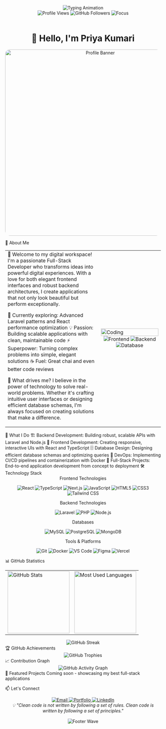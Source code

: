 <div align="center"> <img src="https://readme-typing-svg.herokuapp.com/?font=Inter&weight=600&size=28&duration=3000&pause=1000&color=6366F1&center=true&vCenter=true&width=800&lines=Full-Stack+Software+Developer;Laravel+%7C+React+%7C+TypeScript;Crafting+Scalable+Digital+Solutions" alt="Typing Animation" /> </div> <div align="center"> <img src="https://komarev.com/ghpvc/?username=priyakumari1209&label=Profile%20Views&color=6366F1&style=flat-square" alt="Profile Views" /> <img src="https://img.shields.io/github/followers/priyakumari1209?label=Followers&color=6366F1&style=flat-square" alt="GitHub Followers" /> <img src="https://img.shields.io/badge/Focus-Full--Stack%20Development-6366F1?style=flat-square" alt="Focus" /> </div> <br> <h1 align="center">👋 Hello, I'm Priya Kumari</h1> <p align="center"> <img src="https://github.com/user-attachments/assets/a96549fe-8966-472e-b952-616f3a6bcf63" alt="Profile Banner" width="600" style="border-radius: 15px;" /> </p>
🚀 About Me
<table> <tr> <td width="60%">
👋 Welcome to my digital workspace!
I'm a passionate Full-Stack Developer who transforms ideas into powerful digital experiences. With a love for both elegant frontend interfaces and robust backend architectures, I create applications that not only look beautiful but perform exceptionally.

🌱 Currently exploring: Advanced Laravel patterns and React performance optimization
💡 Passion: Building scalable applications with clean, maintainable code
⚡ Superpower: Turning complex problems into simple, elegant solutions
☕ Fuel: Great chai and even better code reviews

🎯 What drives me?
I believe in the power of technology to solve real-world problems. Whether it's crafting intuitive user interfaces or designing efficient database schemas, I'm always focused on creating solutions that make a difference.

</td> <td width="40%"> <img src="https://raw.githubusercontent.com/abhisheknaiidu/abhisheknaiidu/master/code.gif" width="100%" alt="Coding" /> <div align="center"> <img src="https://img.shields.io/badge/Frontend-React%20%7C%20TypeScript-61DAFB?style=flat-square&logo=react" alt="Frontend" /> <img src="https://img.shields.io/badge/Backend-Laravel%20%7C%20Node.js-FF2D20?style=flat-square&logo=laravel" alt="Backend" /> <img src="https://img.shields.io/badge/Database-MySQL%20%7C%20MongoDB-4479A1?style=flat-square&logo=mysql" alt="Database" /> </div> </td> </tr> </table>
💼 What I Do
🏗️ Backend Development: Building robust, scalable APIs with Laravel and Node.js
🎨 Frontend Development: Creating responsive, interactive UIs with React and TypeScript
🗄️ Database Design: Designing efficient database schemas and optimizing queries
🔧 DevOps: Implementing CI/CD pipelines and containerization with Docker
📱 Full-Stack Projects: End-to-end application development from concept to deployment
🛠️ Technology Stack
<div align="center">
Frontend Technologies
<p> <img src="https://img.shields.io/badge/React-20232A?style=for-the-badge&logo=react&logoColor=61DAFB" alt="React" /> <img src="https://img.shields.io/badge/TypeScript-007ACC?style=for-the-badge&logo=typescript&logoColor=white" alt="TypeScript" /> <img src="https://img.shields.io/badge/Next.js-000000?style=for-the-badge&logo=next.js&logoColor=white" alt="Next.js" /> <img src="https://img.shields.io/badge/JavaScript-F7DF1E?style=for-the-badge&logo=javascript&logoColor=black" alt="JavaScript" /> <img src="https://img.shields.io/badge/HTML5-E34F26?style=for-the-badge&logo=html5&logoColor=white" alt="HTML5" /> <img src="https://img.shields.io/badge/CSS3-1572B6?style=for-the-badge&logo=css3&logoColor=white" alt="CSS3" /> <img src="https://img.shields.io/badge/Tailwind_CSS-38B2AC?style=for-the-badge&logo=tailwind-css&logoColor=white" alt="Tailwind CSS" /> </p>
Backend Technologies
<p> <img src="https://img.shields.io/badge/Laravel-FF2D20?style=for-the-badge&logo=laravel&logoColor=white" alt="Laravel" /> <img src="https://img.shields.io/badge/PHP-777BB4?style=for-the-badge&logo=php&logoColor=white" alt="PHP" /> <img src="https://img.shields.io/badge/Node.js-43853D?style=for-the-badge&logo=node.js&logoColor=white" alt="Node.js" /> </p>
Databases
<p> <img src="https://img.shields.io/badge/MySQL-00000F?style=for-the-badge&logo=mysql&logoColor=white" alt="MySQL" /> <img src="https://img.shields.io/badge/PostgreSQL-316192?style=for-the-badge&logo=postgresql&logoColor=white" alt="PostgreSQL" /> <img src="https://img.shields.io/badge/MongoDB-4EA94B?style=for-the-badge&logo=mongodb&logoColor=white" alt="MongoDB" /> </p>
Tools & Platforms
<p> <img src="https://img.shields.io/badge/Git-F05032?style=for-the-badge&logo=git&logoColor=white" alt="Git" /> <img src="https://img.shields.io/badge/Docker-2496ED?style=for-the-badge&logo=docker&logoColor=white" alt="Docker" /> <img src="https://img.shields.io/badge/VS_Code-007ACC?style=for-the-badge&logo=visual-studio-code&logoColor=white" alt="VS Code" /> <img src="https://img.shields.io/badge/Figma-F24E1E?style=for-the-badge&logo=figma&logoColor=white" alt="Figma" /> <img src="https://img.shields.io/badge/Vercel-000000?style=for-the-badge&logo=vercel&logoColor=white" alt="Vercel" /> </p> </div>
📊 GitHub Statistics
<div align="center"> <table> <tr> <td width="50%"> <img height="200px" src="https://github-readme-stats.vercel.app/api?username=priyakumari1209&show_icons=true&theme=github_dark&hide_border=true&title_color=6366F1&icon_color=6366F1&text_color=ffffff&bg_color=0D1117" alt="GitHub Stats" /> </td> <td width="50%"> <img height="200px" src="https://github-readme-stats.vercel.app/api/top-langs/?username=priyakumari1209&layout=compact&theme=github_dark&hide_border=true&title_color=6366F1&text_color=ffffff&bg_color=0D1117" alt="Most Used Languages" /> </td> </tr> </table> <img src="https://github-readme-streak-stats.herokuapp.com/?user=priyakumari1209&theme=github-dark-blue&hide_border=true&stroke=6366F1&ring=6366F1&fire=6366F1" alt="GitHub Streak" /> </div>
🏆 GitHub Achievements
<div align="center"> <img src="https://github-profile-trophy.vercel.app/?username=priyakumari1209&theme=darkhub&no-frame=true&no-bg=true&margin-w=4&row=1&column=7" alt="GitHub Trophies" /> </div>
📈 Contribution Graph
<div align="center"> <img src="https://github-readme-activity-graph.vercel.app/graph?username=priyakumari1209&theme=github-compact&bg_color=0D1117&color=6366F1&line=6366F1&point=ffffff&hide_border=true" alt="GitHub Activity Graph" /> </div>
🌟 Featured Projects
Coming soon - showcasing my best full-stack applications

📫 Let's Connect
<div align="center"> <a href="mailto:mishrapriya15987@gmail.com"> <img src="https://img.shields.io/badge/Email-D14836?style=for-the-badge&logo=gmail&logoColor=white" alt="Email" /> </a> <a href="#"> <img src="https://img.shields.io/badge/Portfolio-000000?style=for-the-badge&logo=vercel&logoColor=white" alt="Portfolio" /> </a> <a href="#"> <img src="https://img.shields.io/badge/LinkedIn-0077B5?style=for-the-badge&logo=linkedin&logoColor=white" alt="LinkedIn" /> </a> </div>
<div align="center"> <i>💡 "Clean code is not written by following a set of rules. Clean code is written by following a set of principles."</i> <br><br> <img src="https://capsule-render.vercel.app/api?type=waving&color=gradient&customColorList=6,11,20&height=80&section=footer" alt="Footer Wave" /> </div>
